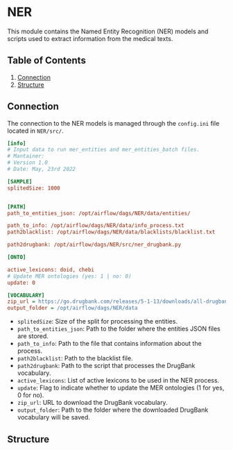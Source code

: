 # NER

This module contains the Named Entity Recognition (NER) models and scripts used to extract information from the medical texts.

## Table of Contents
1. [Connection](#connection)
2. [Structure](#structure)

## Connection

The connection to the NER models is managed through the `config.ini` file located in `NER/src/`.

```ini
[info]
# Input data to run mer_entities and mer_entities_batch files. 
# Mantainer: 
# Version 1.0
# Date: May, 23rd 2022

[SAMPLE]
splitedSize: 1000


[PATH]
path_to_entities_json: /opt/airflow/dags/NER/data/entities/

path_to_info: /opt/airflow/dags/NER/data/info_process.txt
path2blacklist: /opt/airflow/dags/NER/data/blacklists/blacklist.txt

path2drugbank: /opt/airflow/dags/NER/src/ner_drugbank.py

[ONTO]

active_lexicons: doid, chebi
# Update MER ontologies (yes: 1 | no: 0)
update: 0

[VOCABULARY]
zip_url = https://go.drugbank.com/releases/5-1-13/downloads/all-drugbank-vocabulary
output_folder = /opt/airflow/dags/NER/data
```
- `splitedSize`: Size of the split for processing the entities.
- `path_to_entities_json`: Path to the folder where the entities JSON files are stored.
- `path_to_info`: Path to the file that contains information about the process.
- `path2blacklist`: Path to the blacklist file.
- `path2drugbank`: Path to the script that processes the DrugBank vocabulary.
- `active_lexicons`: List of active lexicons to be used in the NER process.
- `update`: Flag to indicate whether to update the MER ontologies (1 for yes, 0 for no).
- `zip_url`: URL to download the DrugBank vocabulary.
- `output_folder`: Path to the folder where the downloaded DrugBank vocabulary will be saved.

## Structure

